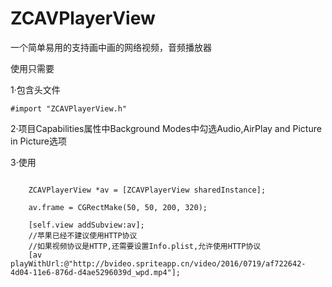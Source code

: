 # ZCAVPlayerView
一个简单易用的支持画中画的网络视频，音频播放器

使用只需要

1·包含头文件
```objc
#import "ZCAVPlayerView.h"
```

2·项目Capabilities属性中Background Modes中勾选Audio,AirPlay and Picture in Picture选项

3·使用
```objc

    ZCAVPlayerView *av = [ZCAVPlayerView sharedInstance];
    
    av.frame = CGRectMake(50, 50, 200, 320);
    
    [self.view addSubview:av];
    //苹果已经不建议使用HTTP协议
    //如果视频协议是HTTP,还需要设置Info.plist,允许使用HTTP协议
    [av playWithUrl:@"http://bvideo.spriteapp.cn/video/2016/0719/af722642-4d04-11e6-876d-d4ae5296039d_wpd.mp4"];
```
